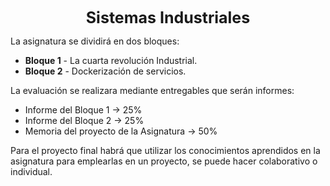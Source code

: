 <center style="font-weight: bold; font-size: 25 "> Sistemas Industriales</center>

La asignatura se dividirá en dos bloques:

- **Bloque 1** - La cuarta revolución Industrial.
- **Bloque 2** - Dockerización de servicios.


La evaluación se realizara mediante entregables que serán informes:

- Informe del Bloque 1 -> 25%
- Informe del Bloque 2 -> 25%
- Memoria del proyecto de la Asignatura -> 50%

Para el proyecto final habrá que utilizar los conocimientos aprendidos en la asignatura para emplearlas en un proyecto, se puede hacer colaborativo o individual.